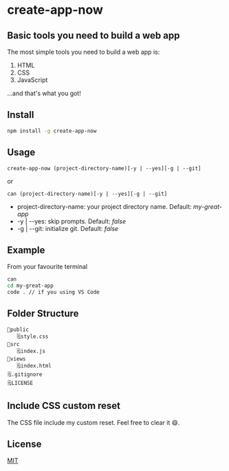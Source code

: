 # create-app-now

## Basic tools you need to build a web app

The most simple tools you need to build a web app is:

1. HTML
2. CSS
3. JavaScript

...and that's what you got!

## Install

```bash
npm install -g create-app-now
```

## Usage

`create-app-now (project-directory-name)[-y | --yes][-g | --git]`

or

`can (project-directory-name)[-y | --yes][-g | --git]`

- project-directory-name: your project directory name. Default: *my-great-app*
- -y | --yes: skip prompts. Default: *false*
- -g | --git: initialize git. Default: *false*

## Example

From your favourite terminal
```bash
can
cd my-great-app
code . // if you using VS Code
```

## Folder Structure

```
📂public
   🗒style.css
📂src
   🗒index.js
📂views
   🗒index.html
🗒.gitignore
🗒LICENSE
```

## Include CSS custom reset

The CSS file include my custom reset. Feel free to clear it 😄.

## License

[MIT](https://github.com/padunk/create-app-now/blob/master/LICENSE)
